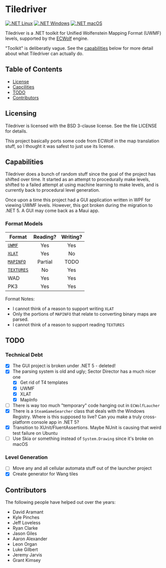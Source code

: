 # Tiledriver

[![.NET Linux](https://github.com/davidaramant/tiledriver/actions/workflows/dotnet-linux.yml/badge.svg)](https://github.com/davidaramant/tiledriver/actions/workflows/dotnet-linux.yml)
[![.NET Windows](https://github.com/davidaramant/tiledriver/actions/workflows/dotnet-windows.yml/badge.svg)](https://github.com/davidaramant/tiledriver/actions/workflows/dotnet-windows.yml)
[![.NET macOS](https://github.com/davidaramant/tiledriver/actions/workflows/dotnet-macos.yml/badge.svg)](https://github.com/davidaramant/tiledriver/actions/workflows/dotnet-macos.yml)

Tiledriver is a .NET toolkit for Unified Wolfenstein Mapping Format (UWMF) levels, supported by the [ECWolf](http://maniacsvault.net/ecwolf/) engine.

"Toolkit" is deliberatly vague. See the [capabilities](#capabilities) below for more detail about what Tiledriver can actually do.

## Table of Contents

* [License](#licensing)
* [Capcilities](#capabilities)
* [TODO](#todo)
* [Contributors](#contributors)

## Licensing

Tiledriver is licensed with the BSD 3-clause license.  See the file LICENSE for details.

This project basically ports some code from ECWolf in the map translation stuff, so I thought it was safest to just use its license.

## Capabilities

Tiledriver does a bunch of random stuff since the goal of the project has shifted over time. It started as an attempt to procedurally make levels, shifted to a failed attempt at using machine learning to make levels, and is currently back to procedural level generation.

Once upon a time this project had a GUI application written in WPF for viewing UWMF levels. However, this got broken during the migration to .NET 5. A GUI may come back as a Maui app.

### Format Models

|Format|Reading?|Writing?|
|---|:---:|:---:|
|[`UWMF`](https://maniacsvault.net/ecwolf/wiki/Universal_Wolfenstein_Map_Format)|Yes|Yes|
|[`XLAT`](https://maniacsvault.net/ecwolf/wiki/Map_translator)|Yes|No|
|[`MAPINFO`](https://maniacsvault.net/ecwolf/wiki/MAPINFO)|Partial|TODO|
|[`TEXTURES`](https://maniacsvault.net/ecwolf/wiki/TEXTURES)|No|Yes|
|WAD|Yes|Yes|
|PK3|Yes|Yes|

Format Notes:

* I cannot think of a reason to support writing `XLAT`
* Only the portions of `MAPINFO` that relate to converting binary maps are parsed.
* I cannot think of a reason to support reading `TEXTURES`

## TODO

### Technical Debt

- [X] The GUI project is broken under .NET 5 - deleted!
- [X] The parsing system is old and ugly; Sector Director has a much nicer one
  - [X] Get rid of T4 templates
  - [X] UWMF
  - [X] XLAT
  - [X] MapInfo
- [ ] There is way too much "temporary" code hanging out in `ECWolfLaucher`
- [X] There is a `SteamGameSearcher` class that deals with the Windows Registry. Where is this supposed to live? Can you make a truly cross-platform console app in .NET 5?
- [X] Transition to XUnit/FluentAssertions. Maybe NUnit is causing that weird test failure on Ubuntu
- [ ] Use Skia or something instead of `System.Drawing` since it's broke on macOS

### Level Generation

- [ ] Move any and all cellular automata stuff out of the launcher project
- [X] Create generator for Wang tiles

## Contributors

The following people have helped out over the years:

* David Aramant
* Kyle Pinches
* Jeff Loveless
* Ryan Clarke
* Jason Giles
* Aaron Alexander
* Leon Organ
* Luke Gilbert
* Jeremy Jarvis
* Grant Kimsey
